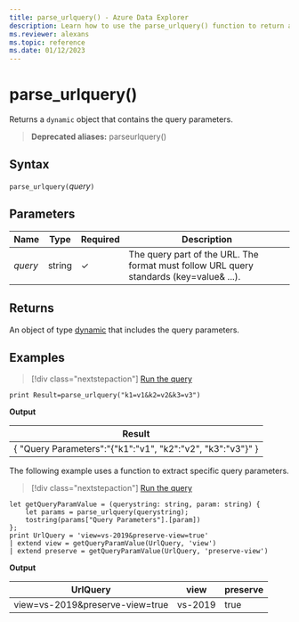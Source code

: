 ```yaml
---
title: parse_urlquery() - Azure Data Explorer
description: Learn how to use the parse_urlquery() function to return a dynamic object that contains the query parameters.
ms.reviewer: alexans
ms.topic: reference
ms.date: 01/12/2023
---
```

# parse_urlquery()

Returns a `dynamic` object that contains the query parameters.

> **Deprecated aliases:** parseurlquery()

## Syntax

`parse_urlquery(`*query*`)`

## Parameters

| Name | Type | Required | Description |
|--|--|--|--|
| *query* | string | &check; | The query part of the URL. The format must follow URL query standards (key=value& ...).|

## Returns

An object of type [dynamic](./scalar-data-types/dynamic.md) that includes the query parameters.

## Examples

> [!div class="nextstepaction"]
> <a href="https://dataexplorer.azure.com/clusters/help/databases/Samples?query=H4sIAAAAAAAAAysoyswrUQhKLS7NKbEtSCwqTo0vLcopLE0tqtRQyja0LTNUyzayLTNSyza2LTNW0gQABqxVODAAAAA=" target="_blank">Run the query</a>

```kusto
print Result=parse_urlquery("k1=v1&k2=v2&k3=v3")
```

**Output**

|Result|
|--|
|{ "Query Parameters":"{"k1":"v1", "k2":"v2", "k3":"v3"}" }|

The following example uses a function to extract specific query parameters.

> [!div class="nextstepaction"]
> <a href="https://dataexplorer.azure.com/clusters/help/databases/Samples?query=H4sIAAAAAAAAA4WPwQrCMBBE74X+w9KDaaAV9abSf9CDXkqRgksppLVuNlVR/900oVDxYC7Jzs6bIQoZKuS9QXrsSiqbY6kMQgbxdZA0U91WG/B3At1gGUcJzzAAe5QNcRttQfvQeDKkXMA0Rm69nS9+jj2TR64dXD0yko6Kee52hQyDt6U6a2c4kPLODERf4y3rdbpaLNezjlAj9Zg6lcmgCIMX4J2xPcMgWuT3l/EYmPg8ISfUmPmX/CoX8gPcEHXrUQEAAA==" target="_blank">Run the query</a>

```kusto
let getQueryParamValue = (querystring: string, param: string) {
    let params = parse_urlquery(querystring);
    tostring(params["Query Parameters"].[param])
};
print UrlQuery = 'view=vs-2019&preserve-view=true'
| extend view = getQueryParamValue(UrlQuery, 'view')
| extend preserve = getQueryParamValue(UrlQuery, 'preserve-view')
```

**Output**

| UrlQuery | view | preserve |
|--|--|--|
|view=vs-2019&preserve-view=true|vs-2019|true|
